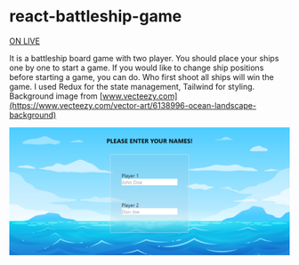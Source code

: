 # react-battleship-game

[ON LIVE](https://battleship-boardgame.netlify.app/)

It is a battleship board game with two player. You should place your ships one by one to start a game. If you would like to change ship positions before starting a game, you can do. Who first shoot all ships will win the game. I used Redux for the state management, Tailwind for styling. Background image from [www.vecteezy.com](https://www.vecteezy.com/vector-art/6138996-ocean-landscape-background)


[![React BattleShip Game](https://github.com/sinansk/react-battleship/blob/main/public/react-battleship.PNG)](https://battleship-boardgame.netlify.app/)
